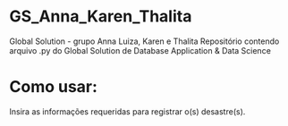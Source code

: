 # GS_Anna_Karen_Thalita
Global Solution - grupo Anna Luiza, Karen e Thalita
Repositório contendo arquivo .py do Global Solution de Database Application & Data Science

# Como usar:
Insira as informações requeridas para registrar o(s) desastre(s).
